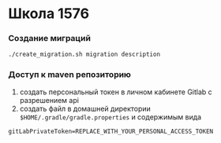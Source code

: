 # Школа 1576


### Создание миграций
```bash
./create_migration.sh migration description
```


### Доступ к maven репозиторию

1. создать персональный токен в личном кабинете Gitlab c разрешением api
1. создать файл в домашней директории `$HOME/.gradle/gradle.properties` и содержимым вида
```
gitLabPrivateToken=REPLACE_WITH_YOUR_PERSONAL_ACCESS_TOKEN
```
